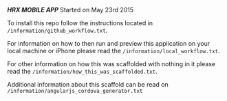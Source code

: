 ***HRX MOBILE APP***
Started on May 23rd 2015

To install this repo follow the instructions located in `/information/github_workflow.txt`.

For information on how to then run and preview this application on your local machine or iPhone please read the `/information/local_workflow.txt`.

For other information on how this was scaffolded with nothing in it please read the `/information/how_this_was_scaffolded.txt`.

Additional information about this scaffold can be read on `/information/angularjs_cordova_generator.txt`

